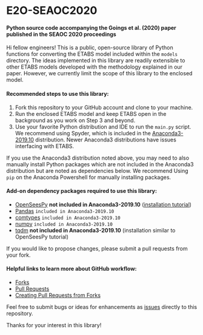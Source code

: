 # E2O-SEAOC2020
#### Python source code accompanying the Goings et al. (2020) paper published in the SEAOC 2020 proceedings

Hi fellow engineers! This is a public, open-source library of Python functions for converting the ETABS model included within the `models` directory.
The ideas implemented in this library are readily extensible to other ETABS models developed with the methodology explained in our paper. However, we 
currently limit the scope of this library to the enclosed model.

#### Recommended steps to use this library:

1. Fork this repository to your GitHub account and clone to your machine. 
2. Run the enclosed ETABS model and keep ETABS open in the background as you work on Step 3 and beyond.
3. Use your favorite Python distribution and IDE to run the `main.py` script. We recommend using Spyder, which is included in the [Anaconda3-2019.10](https://repo.anaconda.com/archive/) distribution. Newer Anaconda3 distributions have issues interfacing with ETABS.

If you use the Anaconda3 distribution noted above, you may need to also manually install Python packages which are not included in the Anaconda3 distribution but are noted as dependencies below. We recommend Using `pip` on the Anaconda Powershell for manually installing packages.

#### Add-on dependency packages required to use this library:
  - [OpenSeesPy](https://openseespydoc.readthedocs.io/en/latest/index.html) **not included in Anaconda3-2019.10** ([installation tutorial](https://www.youtube.com/watch?v=uuhuewl1Z-k))
  - [Pandas](https://pandas.pydata.org/pandas-docs/stable/getting_started/install.html) `included in Anaconda3-2019.10`
  - [comtypes](https://pypi.org/project/comtypes/) `included in Anaconda3-2019.10`
  - [numpy](https://numpy.org/install/) `included in Anaconda3-2019.10`
  - [tqdm](https://pypi.org/project/tqdm/) **not included in Anaconda3-2019.10** (installation similar to OpenSeesPy tutorial)
  
If you would like to propose changes, please submit a pull requests from your fork.

#### Helpful links to learn more about GitHub workflow:

  - [Forks](https://docs.github.com/en/github/collaborating-with-issues-and-pull-requests/about-forks)
  - [Pull Requests](https://docs.github.com/en/github/collaborating-with-issues-and-pull-requests/about-pull-requests)
  - [Creating Pull Requests from Forks](https://docs.github.com/en/github/collaborating-with-issues-and-pull-requests/creating-a-pull-request-from-a-fork)
  
Feel free to submit bugs or ideas for enhancements as [issues](https://guides.github.com/features/issues/) directly to this repository.

Thanks for your interest in this library!

